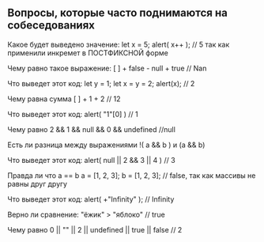 ## Вопросы, которые часто поднимаются на собеседованиях 

Какое будет выведено значение: 
let x = 5; alert( x++ );
// 5 так как применили инкремет в ПОСТФИКСНОЙ форме

Чему равно такое выражение: 
[ ] + false - null + true 
// Nan

Что выведет этот код: 
let y = 1; let x = y = 2; alert(x); 
// 2

Чему равна сумма 
[ ] + 1 + 2
// 12

Что выведет этот код: 
alert( "1"[0] )
// 1

Чему равно 
2 && 1 && null && 0 && undefined 
//null

Есть ли разница между выражениями
!( a && b ) и (a && b)

Что выведет этот код: 
alert( null || 2 && 3 || 4 ) 
// 3   

Правда ли что a == b 
a = [1, 2, 3]; b = [1, 2, 3]; 
// false, так как массивы не равны друг другу

Что выведет этот код: 
alert( +"Infinity" ); 
// Infinity

Верно ли сравнение: 
"ёжик" > "яблоко"
// true

Чему равно
 0 || "" || 2 || undefined || true || falsе 
// 2 